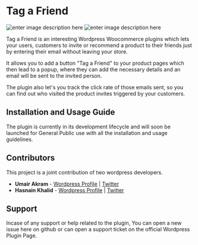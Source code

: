 # Tag a Friend 
![enter image description here](https://img.shields.io/badge/version-1.0-orange)  ![enter image description here](https://img.shields.io/badge/Contributors-2-blue)

Tag a Friend is an interesting Wordpress Woocommerce plugins which lets your users, customers to invite or recommend a product to their friends just by entering their email without leaving your store.

It allows you to add a button "Tag a Friend" to your product pages which then lead to a popup, where they can add the necessary details and an email will be sent to the invited person.

The plugin also let's you track the click rate of those emails sent, so you can find out who visited the product invites triggered by your customers.


## Installation and Usage Guide

The plugin is currently in its development lifecycle and will soon be launched for General Public use with all the installation and usage guidelines.

## Contributors
This project is a joint contribution of two wordpress developers.

 - **Umair Akram**  - [Wordpress Profile](https://profiles.wordpress.org/meumairakram/)   |  [Twitter](https://twitter.com/meumairakram)
 - **Hasnain Khalid**  -  [Wordpress Profile](https://profiles.wordpress.org/hasnaink007/)  | [Twitter](https://twitter.com/ch_hasnain_k)

## Support

Incase of any support or help related to the plugin, You can open a new issue here on github or can open a support ticket on the official Wordpress Plugin Page. 
